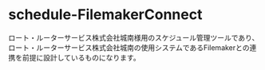 # schedule-FilemakerConnect
ロート・ルーターサービス株式会社城南様用のスケジュール管理ツールであり、ロート・ルーターサービス株式会社城南の使用システムであるFilemakerとの連携を前提に設計しているものになります。
